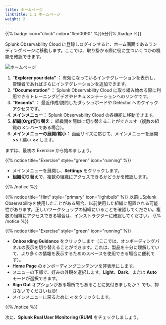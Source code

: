 ```yaml
---
title: ホームページ
linkTitle: 1.1 ホームページ
weight: 2
---
```


{{% badge icon="clock" color="#ed0090" %}}5分{{% /badge %}}

Splunk Observability Cloud に登録しログインすると、ホーム画面であるランディングページに移動します。ここでは、取り掛かる際に役に立ついくつかの機能を確認できます。

![ホームページ](../images/home-screen.png)

1. **"Explorer your data" ：** 有効になっているインテグレーションを表示し、管理者であればさらにインテグレーションを追加できます。
2. **"Documentation" ：** Splunk Observability Cloud に取り組み始める際に利用できるトレーニングビデオやドキュメンテーションへのリンクです。
3. **"Recents" ：** 最近作成/訪問したダッシュボードや Detector へのクイックアクセスです。
4. **メインメニュー：** Splunk Observability Cloud の各機能に移動できます。
5. **組織(Org)切り替え：** 組織間を簡単に切り替えることができます（複数の組織のメンバーである場合）。
6. **メインメニューの展開/縮小：** 画面サイズに応じて、メインメニューを展開 **>>** / 縮小 **<<** します。

まずは、最初の Exercise から始めましょう。

{{% notice title="Exercise" style="green" icon="running" %}}

* メインメニューを展開し、**Settings** をクリックします。
* **組織切り替え**で、複数の組織にアクセスできるかどうかを確認します。

{{% /notice %}}

{{% notice title="Hint" style="primary"  icon="lightbulb" %}}
以前にSplunk Observabilityを使用したことがある場合、以前使用した組織に配置される可能性があります。正しいワークショップの組織にいることを確認してください。複数の組織にアクセスできる場合は、インストラクターに確認してください。
{{% /notice %}}

{{% notice title="Exercise" style="green" icon="running" %}}

* **Onboarding Guidance** をクリックします（ここでは、オンボーディングパネルの表示を切り替えることができます。これは、製品を十分に理解していて、より多くの情報を表示するためのスペースを使用できる場合に便利です）。
* **Home Page** のオンボーディングコンテンツを非表示にします。
* メニューの下部で、好みの外観を選択します。**Light**、**Dark**、または **Auto** モードが選択できます。
* **Sign Out** オプションがある場所でもあることに気付きましたか？ でも、押さないでくださいね😊!
* メインメニューに戻るために **<** をクリックします。

{{% /notice %}}

次に、**Splunk Real User Monitoring (RUM)** をチェックしましょう。